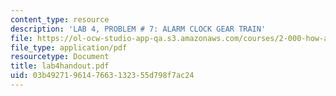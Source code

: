 ```yaml
---
content_type: resource
description: 'LAB 4, PROBLEM # 7: ALARM CLOCK GEAR TRAIN'
file: https://ol-ocw-studio-app-qa.s3.amazonaws.com/courses/2-000-how-and-why-machines-work-spring-2002/03b4927196147663132355d798f7ac24_lab4handout.pdf
file_type: application/pdf
resourcetype: Document
title: lab4handout.pdf
uid: 03b49271-9614-7663-1323-55d798f7ac24
---
```

